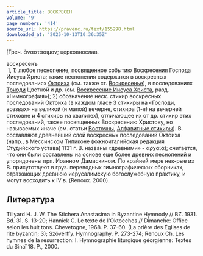 ```yaml
---
article_title: ВОСКРЕСЕН
volume: '9'
page_numbers: '414'
source_url: https://pravenc.ru/text/155298.html
downloaded_at: '2025-10-13T10:36:35Z'
---
```


[Греч. ἀναστάσιμον; церковнослав. <div class="cu">воскре́сенъ</div> ], 1) любое песнопение, посвященное событию Воскресения Господа Иисуса Христа; такие песнопения содержатся в воскресных последованиях [Октоиха](https://pravenc.ru/text/Октоих.html) (см. также ст. [Воскресенье](https://pravenc.ru/text/Воскресенье.html)), в последованиях [Триоди](https://pravenc.ru/text/Триоди.html) Цветной и др. (см. [Воскресение Иисуса Христа](<https://pravenc.ru/text/Воскресение Иисуса Христа.html>), разд. «Гимнография»); 2) обозначение неск. стихир воскресных последований Октоиха (в каждом гласе 3 стихиры на «Господи, воззвах» на великой (и малой) вечерне, стихира (1-я) на вечерней стиховне и 4 стихиры на хвалитех), отличающее их от др. стихир этих последований, также посвященных Воскресению Христову, но называемых иначе (см. статьи [Восточны](https://pravenc.ru/text/Восточны.html), [Алфавитные стихиры](<https://pravenc.ru/text/Алфавитные стихиры.html>)). В. составляют древнейший слой воскресных последований Октоиха (напр., в Мессинском Типиконе (южноиталийская редакция Студийского устава) 1131 г. В. названы «древними» - ἀρχαία); считается, что они были составлены на основе еще более древних песнопений и упорядочены прп. Иоанном Дамаскином. По крайней мере нек-рые из В. присутствуют в груз. переводных гимнографических сборниках, отражающих древнюю иерусалимскую богослужебную практику, и могут восходить к IV в. (Renoux. 2000).

## Литература

Tillyard H. J. W. The Stichera Anastasima in Byzantine Hymnody // BZ. 1931. Bd. 31. S. 13-20; Hannick C. Le texte de l'Oktoechos // Dimanche: Office selon les huit tons. Chevetogne, 1968. P. 37-60. (La prière des Églises de rite byzantin; 3); Szövérffy. Hymnography. P. 273-274; Renoux Ch. Les hymnes de la resurrection: I. Hymnographie liturgique géorgienne: Textes du Sinaï 18. P., 2000.
